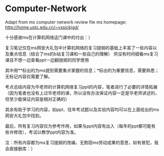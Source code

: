 # Computer-Network
Adapt from ms computer network review file
ms homepage: http://home.ustc.edu.cn/~yssickjgd/

十分感谢ms在计算机网络这门课中的付出：）

复习笔记仅在ms网安大礼包中计算机网络的复习提纲的基础上丰富了一些内容以及重点信息（结合了ms的b站复习课和一些自己的理解）
供没有时间细看ms复习课且不想一边查看ppt一边翻提纲的同学使用

其中用**标出的为ms提到需要重点掌握的信息；*标出的为重要信息，需要熟悉；无标记内容仅需要了解。

考点总结内容为华老师的计算机网络复习ppt的内容，笔者进行了必要的详情拓展（因为笔者也没有上过华老师的课，所以没有办法保证内容一定是华老师讲述的，但至少能保证内容是相对正确的）

其余有助于学习的内容，如ppt、往年考试题以及实验内容均可以在上面给出的ms网安大礼包中找到。

最后，所有复习内容仅为参考作用，如果与ppt内容有出入（每年的ppt都可能有些许修改），考试以教学ppt内容为准。

注：所有内容都为ms复习提纲的改编，无剽窃ms劳动成果的意思，如有冒犯，我会直接删库：）
